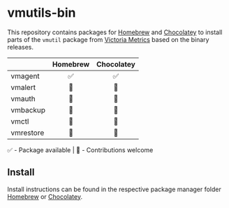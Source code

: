 # vmutils-bin

This repository contains packages for [Homebrew](https://brew.sh/) and [Chocolatey](https://community.chocolatey.org/) to install parts of the `vmutil` package from [Victoria Metrics](https://victoriametrics.com/) based on the binary releases.

|           | Homebrew | Chocolatey |
| --------- | :------: | :--------: |
| vmagent   |    ✅     |     ✅      |
| vmalert   |    🔄     |     🔄      |
| vmauth    |    🔄     |     🔄      |
| vmbackup  |    🔄     |     🔄      |
| vmctl     |    🔄     |     🔄      |
| vmrestore |    🔄     |     🔄      |

✅ - Package available | 🔄 - Contributions welcome


## Install

Install instructions can be found in the respective package manager folder [Homebrew](./Formula/README.md) or [Chocolatey](./Choco/README.md).
